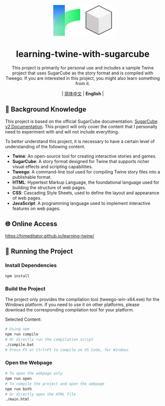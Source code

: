 <div align="center">
    <img src="./img/media/twine.svg" width="100px" height="100px"/>
    <img src="./img/media/sugarcube.svg" width="100px" height="100px"/>
    <h1 align="center">learning-twine-with-sugarcube</h1>
    <p>This project is primarily for personal use and includes a sample Twine project that uses SugarCube as the story format and is compiled with Tweego. If you are interested in this project, you might also learn something from it.

</p>
    <p>
        | <a href="./README.md">简体中文</a>
        | <b>English</b> |
    </p>
</div>

## 📝 Background Knowledge

This project is based on the official SugarCube documentation: <a href="https://www.motoslave.net/sugarcube/2/docs/" target="_blank">SugarCube v2 Documentation</a>. This project will only cover the content that I personally need to experiment with and will not include everything.

To better understand this project, it is necessary to have a certain level of understanding of the following content.

- **Twine**: An open-source tool for creating interactive stories and games.
- **SugarCube**: A story format designed for Twine that supports richer visual effects and scripting capabilities.
- **Tweego**: A command-line tool used for compiling Twine story files into a publishable format.
- **HTML**: Hypertext Markup Language, the foundational language used for building the structure of web pages.
- **CSS**: Cascading Style Sheets, used to define the layout and appearance of web pages.
- **JavaScript**: A programming language used to implement interactive features on web pages.

## 🌐 Online Access

https://himeditator.github.io/learning-twine/

## 🚀 Running the Project

### Install Dependencies

```bash
npm install
```

### Build the Project

The project only provides the compilation tool (tweego-win-x64.exe) for the Windows platform. If you need to use it on other platforms, please download the corresponding compilation tool for your platform.

Selected Content:
```bash
# Using npm
npm run compile
# Or directly run the compilation script
./compile.bat
# Press F5 or Ctrl+F5 to compile on VS Code, for Windows
```

### Open the Webpage

```bash
# To open the webpage only
npm run open
# To compile the project and open the webpage
npm run both
# Or directly open the HTML file
./main.html
```